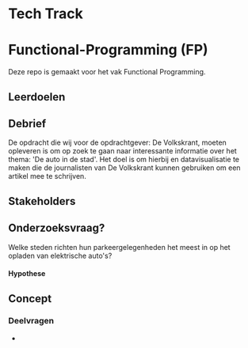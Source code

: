 # Tech Track

# Functional-Programming (FP)
Deze repo is gemaakt voor het vak Functional Programming. 

## Leerdoelen

## Debrief
De opdracht die wij voor de opdrachtgever: De Volkskrant, moeten opleveren is om op zoek te gaan naar interessante informatie over het thema: 'De auto in de stad'. Het doel is om hierbij en datavisualisatie te maken die de journalisten van De Volkskrant kunnen gebruiken om een artikel mee te schrijven. 

## Stakeholders

## Onderzoeksvraag? 
Welke steden richten hun parkeergelegenheden het meest in op het opladen van elektrische auto's?

#### Hypothese

## Concept

### Deelvragen
- 





